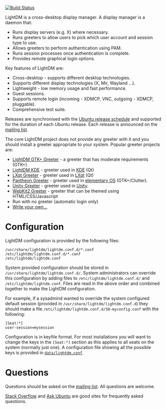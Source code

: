 [![Build Status](https://travis-ci.org/CanonicalLtd/lightdm.svg?branch=master)](https://travis-ci.org/CanonicalLtd/lightdm)

LightDM is a cross-desktop display manager. A display manager is a daemon that:
- Runs display servers (e.g. X) where necessary.
- Runs greeters to allow users to pick which user account and session type to use.
- Allows greeters to perform authentication using PAM.
- Runs session processes once authentication is complete.
- Provides remote graphical login options.

Key features of LightDM are:
- Cross-desktop - supports different desktop technologies.
- Supports different display technologies (X, Mir, Wayland ...).
- Lightweight - low memory usage and fast performance.
- Guest sessions.
- Supports remote login (incoming - XDMCP, VNC, outgoing - XDMCP, pluggable).
- Comprehensive test suite.

Releases are synchronised with the [Ubuntu release schedule](https://wiki.ubuntu.com/Releases) and supported for the duration of each Ubuntu release. Each release is announced on the [mailing list](http://lists.freedesktop.org/mailman/listinfo/lightdm).

The core LightDM project does not provide any greeter with it and you should install a greeter appropriate to your system. Popular greeter projects are:

 * [LightDM GTK+ Greeter](https://launchpad.net/lightdm-gtk-greeter) - a greeter that has moderate requirements (GTK+).
 * [LightDM KDE](http://projects.kde.org/lightdm) - greeter used in [KDE](http://kde.org) (Qt)
 * [LXqt Greeter](https://github.com/lxde/lxqt-lightdm-greeter) - greeter used in [LXqt](http://lxqt.org/) (Qt)
 * [Pantheon Greeter](https://github.com/elementary/greeter) - greeter used in [elementary OS](https://elementary.io/) (GTK+/Clutter).
 * [Unity Greeter](https://launchpad.net/unity-greeter) - greeter used in [Unity](https://launchpad.net/unity).
 * [WebKit2 Greeter](https://github.com/antergos/lightdm-webkit2-greeter) - greeter that can be themed using HTML/CSS/Javascript
 * Run with no greeter (automatic login only)
 * [Write your own...](https://www.freedesktop.org/wiki/Software/LightDM/Development/)

# Configuration

LightDM configuration is provided by the following files:

```
/usr/share/lightdm/lightdm.conf.d/*.conf
/etc/lightdm/lightdm.conf.d/*.conf
/etc/lightdm/lightdm.conf
```

System provided configuration should be stored in `/usr/share/lightdm/lightdm.conf.d/`. System administrators can override this configuration by adding files to `/etc/lightdm/lightdm.conf.d/` and `/etc/lightdm/lightdm.conf`. Files are read in the above order and combined together to make the LightDM configuration.

For example, if a sysadmind wanted to override the system configured default session (provided in `/usr/share/lightdm/lightdm.conf.d`) they should make a file `/etc/lightdm/lightdm.conf.d/50-myconfig.conf` with the following:

```
[Seat:*]
user-session=mysession
```

Configuration is in keyfile format. For most installations you will want to change the keys in the `[Seat:*]` section as this applies to all seats on the system (normally just one). A configuration file showing all the possible keys is provided in [`data/lightdm.conf`](https://github.com/CanonicalLtd/lightdm/blob/master/data/lightdm.conf).

# Questions

Questions should be asked on the [mailing list](http://lists.freedesktop.org/mailman/listinfo/lightdm). All questions are welcome.

[Stack Overflow](http://stackoverflow.com/search?q=lightdm) and [Ask Ubuntu](http://askubuntu.com/search?q=lightdm) are good sites for frequently asked questions.
